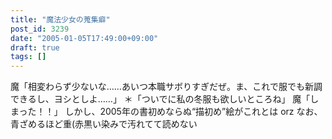 ```yaml
---
title: "魔法少女の蒐集癖"
post_id: 3239
date: "2005-01-05T17:49:00+09:00"
draft: true
tags: []
---
```



魔「相変わらず少ないな……あいつ本職サボりすぎだぜ。ま、これで服でも新調できるし、ヨシとしよ……」 ＊「ついでに私の冬服も欲しいところね」 魔「しまった！！」 しかし、2005年の書初めならぬ“描初め”絵がこれとは orz なお、青ざめるほど重(赤黒い染みで汚れてて読めない
